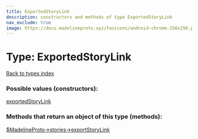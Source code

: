 ```yaml
---
title: ExportedStoryLink
description: constructors and methods of type ExportedStoryLink
nav_exclude: true
image: https://docs.madelineproto.xyz/favicons/android-chrome-256x256.png
---
```

# Type: ExportedStoryLink
[Back to types index](index.html)



### Possible values (constructors):

[exportedStoryLink](/API_docs/constructors/exportedStoryLink.html)  



### Methods that return an object of this type (methods):

[$MadelineProto->stories->exportStoryLink](/API_docs/methods/stories.exportStoryLink.html)  



